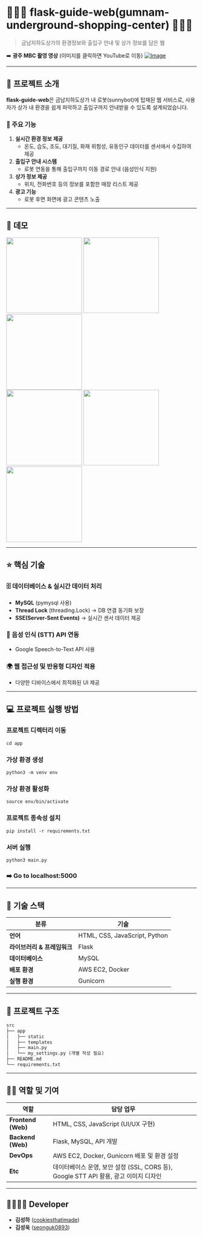 # 💁🏻‍♀️ flask-guide-web(gumnam-underground-shopping-center) 💁🏻‍♀️



> 금남지하도상가의 환경정보와 출입구 안내 및 상가 정보를 담은 웹



➡️ **광주 MBC 촬영 영상** (이미지를 클릭하면 YouTube로 이동)
[![Image](https://github.com/user-attachments/assets/e9924821-8749-4864-b254-969d3ff5f64c)](https://youtu.be/'LndJn0Z4PwM')


---

## 📖 프로젝트 소개

**flask-guide-web**은 금남지하도상가 내 로봇(sunnybot)에 탑재된 웹 서비스로, 사용자가 상가 내 환경을 쉽게 파악하고 출입구까지 안내받을 수 있도록 설계되었습니다.

### 🔹 주요 기능

1. **실시간 환경 정보 제공**
   - 온도, 습도, 조도, 대기질, 화재 위험성, 유동인구 데이터를 센서에서 수집하여 제공
2. **출입구 안내 시스템**
   - 로봇 연동을 통해 출입구까지 이동 경로 안내 (음성인식 지원)
3. **상가 정보 제공**
   - 위치, 전화번호 등의 정보를 포함한 매장 리스트 제공
4. **광고 기능**
   - 로봇 후면 화면에 광고 콘텐츠 노출
---
## 🎥 데모

<p align="left">
    <img src="https://github.com/user-attachments/assets/49fa61b8-b9c3-4380-a161-2119d55ad99f" width="200" />
    <img src="https://github.com/user-attachments/assets/bb2bc783-26b3-41af-893e-72ded572fd49" width="200" />
    <img src="https://github.com/user-attachments/assets/7d5c02ee-e9eb-42e5-a656-3636d8805d70" width="200" />
  <br>
    <img src="https://github.com/user-attachments/assets/3dd824d6-33d8-4d86-87eb-003120a24213" width="200" />
    <img src="https://github.com/user-attachments/assets/403927dd-559f-40fb-a684-395c4a10097c" width="200" />
    
  <br>
    <img src="https://github.com/user-attachments/assets/56ccc73a-8d5a-45a7-8a0c-ccf7d2f80359" width="200" />
</p>

---

## ⭐ 핵심 기술
### 🗄 데이터베이스 & 실시간 데이터 처리

- **MySQL** (pymysql 사용)
- **Thread Lock** (threading.Lock) → DB 연결 동기화 보장
- **SSE(Server-Sent Events)** → 실시간 센서 데이터 제공

### 🎤 음성 인식 (STT) API 연동

- Google Speech-to-Text API 사용

### 🌍 웹 접근성 및 반응형 디자인 적용

- 다양한 디바이스에서 최적화된 UI 제공

---

## 💻 프로젝트 실행 방법

### 프로젝트 디렉터리 이동
```
cd app
```
### 가상 환경 생성
```
python3 -m venv env
```
### 가상 환경 활성화
```
source env/bin/activate
```
### 프로젝트 종속성 설치
```
pip install -r requirements.txt
```
### 서버 실행
```
python3 main.py
```
### ➡️ Go to localhost:5000

---

## 🔧 기술 스택

| **분류**            | **기술**                        |
| ----------------- | ----------------------------- |
| **언어**            | HTML, CSS, JavaScript, Python |
| **라이브러리 & 프레임워크** | Flask                         |
| **데이터베이스**        | MySQL                         |
| **배포 환경**         | AWS EC2, Docker               |
| **실행 환경**         | Gunicorn                      |

---

## 📁 프로젝트 구조

```markdown
src
├── app
│   ├── static
│   ├── templates
│   ├── main.py
│   └── my_settings.py (개별 작성 필요)
├── README.md
└── requirements.txt
```

---

## 👨‍💻 역할 및 기여

| 역할                 | 담당 업무                                                         |
| ------------------ | ------------------------------------------------------------- |
| **Frontend (Web)** | HTML, CSS, JavaScript (UI/UX 구현)                              |
| **Backend (Web)**  | Flask, MySQL, API 개발                                          |
| **DevOps**         | AWS EC2, Docker, Gunicorn 배포 및 환경 설정                          |
| **Etc**             | 데이터베이스 운영, 보안 설정 (SSL, CORS 등), Google STT API 활용, 광고 이미지 디자인 |

---

## 👨‍👩‍👧‍👦 Developer
*  **김성하** ([cookiesthatimade](https://github.com/cookiesthatimade))
*  **김성욱** ([seonguk0893](https://github.com/seonguk0893))
